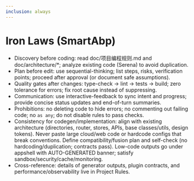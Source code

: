 ```yaml
---
inclusion: always
---
```


# Iron Laws (SmartAbp)

- Discovery before coding: read doc/项目编程规则.md and doc/architecture/*; analyze existing code (Serena) to avoid duplication.
- Plan before edit: use sequential-thinking; list steps, risks, verification points; proceed after approval (or document safe assumptions).
- Quality gates after changes: type-check → lint → tests → build; zero tolerance for errors; fix root cause instead of suppressing.
- Communication: use interactive-feedback to sync intent and progress; provide concise status updates and end-of-turn summaries.
- Prohibitions: no deleting code to hide errors; no commenting out failing code; no `as any`; do not disable rules to pass checks.
- Consistency for codegen/implementation: align with existing architecture (directories, router, stores, APIs, base classes/utils, design tokens). Never paste large cloud/web code or hardcode configs that break conventions. Define compatibility/fusion plan and self-check (no hardcoding/duplication; contracts pass). Low-code outputs go under appshell with AUTO-GENERATED banner; satisfy sandbox/security/cache/monitoring.
- Cross-reference: details of generator outputs, plugin contracts, and performance/observability live in Project Rules.